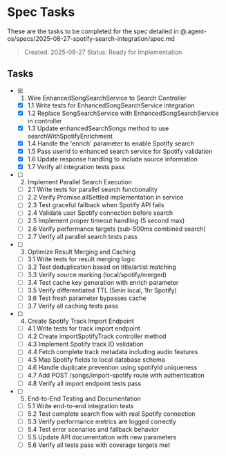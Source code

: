 # Spec Tasks

These are the tasks to be completed for the spec detailed in @.agent-os/specs/2025-08-27-spotify-search-integration/spec.md

> Created: 2025-08-27
> Status: Ready for Implementation

## Tasks

- [x] 1. Wire EnhancedSongSearchService to Search Controller
  - [x] 1.1 Write tests for EnhancedSongSearchService integration
  - [x] 1.2 Replace SongSearchService with EnhancedSongSearchService in controller
  - [x] 1.3 Update enhancedSearchSongs method to use searchWithSpotifyEnrichment
  - [x] 1.4 Handle the 'enrich' parameter to enable Spotify search
  - [x] 1.5 Pass userId to enhanced search service for Spotify validation
  - [x] 1.6 Update response handling to include source information
  - [x] 1.7 Verify all integration tests pass

- [ ] 2. Implement Parallel Search Execution
  - [ ] 2.1 Write tests for parallel search functionality
  - [ ] 2.2 Verify Promise.allSettled implementation in service
  - [ ] 2.3 Test graceful fallback when Spotify API fails
  - [ ] 2.4 Validate user Spotify connection before search
  - [ ] 2.5 Implement proper timeout handling (5 second max)
  - [ ] 2.6 Verify performance targets (sub-500ms combined search)
  - [ ] 2.7 Verify all parallel search tests pass

- [ ] 3. Optimize Result Merging and Caching
  - [ ] 3.1 Write tests for result merging logic
  - [ ] 3.2 Test deduplication based on title/artist matching
  - [ ] 3.3 Verify source marking (local/spotify/merged)
  - [ ] 3.4 Test cache key generation with enrich parameter
  - [ ] 3.5 Verify differentiated TTL (5min local, 1hr Spotify)
  - [ ] 3.6 Test fresh parameter bypasses cache
  - [ ] 3.7 Verify all caching tests pass

- [ ] 4. Create Spotify Track Import Endpoint
  - [ ] 4.1 Write tests for track import endpoint
  - [ ] 4.2 Create importSpotifyTrack controller method
  - [ ] 4.3 Implement Spotify track ID validation
  - [ ] 4.4 Fetch complete track metadata including audio features
  - [ ] 4.5 Map Spotify fields to local database schema
  - [ ] 4.6 Handle duplicate prevention using spotifyId uniqueness
  - [ ] 4.7 Add POST /songs/import-spotify route with authentication
  - [ ] 4.8 Verify all import endpoint tests pass

- [ ] 5. End-to-End Testing and Documentation
  - [ ] 5.1 Write end-to-end integration tests
  - [ ] 5.2 Test complete search flow with real Spotify connection
  - [ ] 5.3 Verify performance metrics are logged correctly
  - [ ] 5.4 Test error scenarios and fallback behavior
  - [ ] 5.5 Update API documentation with new parameters
  - [ ] 5.6 Verify all tests pass with coverage targets met